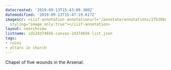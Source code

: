 ```yaml
---
datecreated: '2019-09-13T15:43:09.300Z'
datemodified: '2019-09-13T15:47:19.017Z'
imagescr: <iiif-annotation annotationurl="/annotate/annotations/2fb28b66-d63d-11e9-b58f-88e9fe7026e8.json"
  styling="image_only:true"></iiif-annotation>
layout: searchview
listname: ids24374656-canvas-24374656-list.json
tags:
- ruins
- altars in church
---
```

Chapel of five wounds in the Arsenal.